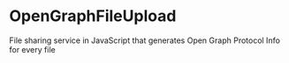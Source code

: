 # OpenGraphFileUpload
File sharing service in JavaScript that generates Open Graph Protocol Info for every file
